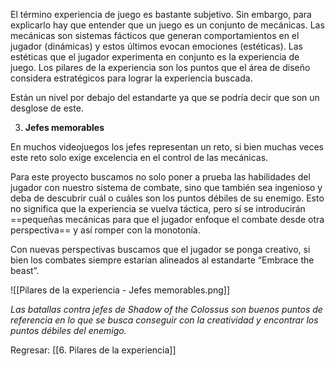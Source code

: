 
El término experiencia de juego es bastante subjetivo. Sin embargo, para explicarlo hay que entender que un juego es un conjunto de mecánicas. Las mecánicas son sistemas fácticos que generan comportamientos en el jugador (dinámicas) y estos últimos evocan emociones (estéticas). Las estéticas que el jugador experimenta en conjunto es la experiencia de juego. Los pilares de la experiencia son los puntos que el área de diseño considera estratégicos para lograr la experiencia buscada.

Están un nivel por debajo del estandarte ya que se podría decir que son un desglose de este.

3. **Jefes memorables**

En muchos videojuegos los jefes representan un reto, si bien muchas veces este reto solo exige excelencia en el control de las mecánicas. 

Para este proyecto buscamos no solo poner a prueba las habilidades del jugador con nuestro sistema de combate, sino que también sea ingenioso y deba de descubrir cuál o cuáles son los puntos débiles de su enemigo. Esto no significa que la experiencia se vuelva táctica, pero sí se introducirán ==pequeñas mecánicas para que el jugador enfoque el combate desde otra perspectiva== y así romper con la monotonía.

Con nuevas perspectivas buscamos que el jugador se ponga creativo, si bien los combates siempre estarían alineados al estandarte “Embrace the beast”.

![[Pilares de la experiencia - Jefes memorables.png]]

*Las batallas contra jefes de Shadow of the Colossus son buenos puntos de referencia en lo que se busca conseguir con la creatividad y encontrar los puntos débiles del enemigo.*


Regresar: [[6. Pilares de la experiencia]]
